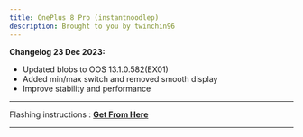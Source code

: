 ```yaml
---
title: OnePlus 8 Pro (instantnoodlep)
description: Brought to you by twinchin96
---
```


<b>Changelog 23 Dec 2023:</b>
- Updated blobs to OOS 13.1.0.582(EX01)
- Added min/max switch and removed smooth display
- Improve stability and performance

----
Flashing instructions : [**Get From Here**](instantnoodlep_inst.md)

----
